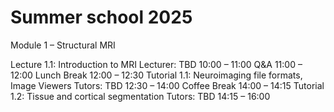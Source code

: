 # Summer school 2025
Module 1 – Structural MRI
	
Lecture 1.1: Introduction to MRI
Lecturer: TBD
10:00 – 11:00
Q&A
11:00 – 12:00
Lunch Break
12:00 – 12:30
Tutorial 1.1: Neuroimaging file formats, Image Viewers
Tutors: TBD
12:30 – 14:00
Coffee Break
14:00 – 14:15
Tutorial 1.2: Tissue and cortical segmentation
Tutors: TBD
14:15 – 16:00


